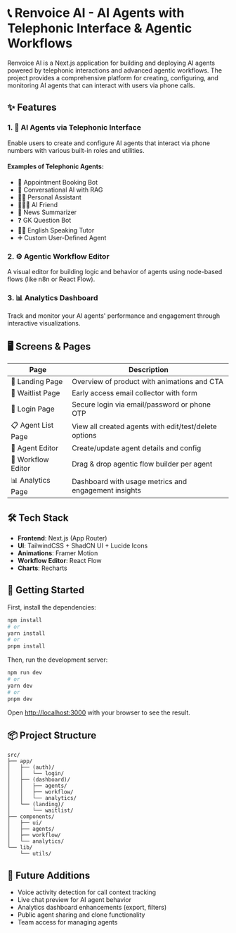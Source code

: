 # 📞 Renvoice AI - AI Agents with Telephonic Interface & Agentic Workflows

Renvoice AI is a Next.js application for building and deploying AI agents powered by telephonic interactions and advanced agentic workflows. The project provides a comprehensive platform for creating, configuring, and monitoring AI agents that can interact with users via phone calls.

## ✨ Features

### 1. 📱 AI Agents via Telephonic Interface  
Enable users to create and configure AI agents that interact via phone numbers with various built-in roles and utilities.

#### Examples of Telephonic Agents:
- 📅 Appointment Booking Bot  
- 💬 Conversational AI with RAG  
- 👩‍💼 Personal Assistant  
- 🧑‍🤝‍🧑 AI Friend  
- 📰 News Summarizer  
- ❓ GK Question Bot  
- 🧑‍🏫 English Speaking Tutor  
- ➕ Custom User-Defined Agent

### 2. ⚙️ Agentic Workflow Editor  
A visual editor for building logic and behavior of agents using node-based flows (like n8n or React Flow).

### 3. 📊 Analytics Dashboard  
Track and monitor your AI agents' performance and engagement through interactive visualizations.

## 🖥️ Screens & Pages

| Page              | Description                                                  |
|-------------------|--------------------------------------------------------------|
| 🚀 Landing Page    | Overview of product with animations and CTA                 |
| 📝 Waitlist Page   | Early access email collector with form                      |
| 🔐 Login Page      | Secure login via email/password or phone OTP                |
| 📋 Agent List Page | View all created agents with edit/test/delete options       |
| 🧠 Agent Editor    | Create/update agent details and config                      |
| 🔄 Workflow Editor | Drag & drop agentic flow builder per agent                  |
| 📊 Analytics Page  | Dashboard with usage metrics and engagement insights        |

## 🛠️ Tech Stack

- **Frontend**: Next.js (App Router)
- **UI**: TailwindCSS + ShadCN UI + Lucide Icons  
- **Animations**: Framer Motion  
- **Workflow Editor**: React Flow  
- **Charts**: Recharts  

## 🚀 Getting Started

First, install the dependencies:

```bash
npm install
# or
yarn install
# or
pnpm install
```

Then, run the development server:

```bash
npm run dev
# or
yarn dev
# or
pnpm dev
```

Open [http://localhost:3000](http://localhost:3000) with your browser to see the result.

## 📦 Project Structure

```
src/
├── app/
│   ├── (auth)/
│   │   └── login/
│   ├── (dashboard)/
│   │   ├── agents/
│   │   ├── workflow/
│   │   └── analytics/
│   └── (landing)/
│       └── waitlist/
├── components/
│   ├── ui/
│   ├── agents/
│   ├── workflow/
│   └── analytics/
└── lib/
    └── utils/
```

## 🧭 Future Additions

- Voice activity detection for call context tracking  
- Live chat preview for AI agent behavior  
- Analytics dashboard enhancements (export, filters)  
- Public agent sharing and clone functionality  
- Team access for managing agents
